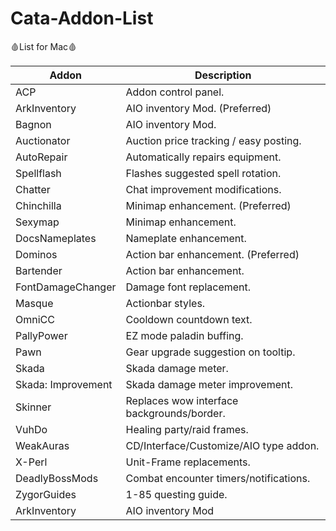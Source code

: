 # Cata-Addon-List
🩸List for Mac🩸

| Addon | Description |
| --- | --- |
| ACP | Addon control panel. |
| ArkInventory | AIO inventory Mod. (Preferred)|
| Bagnon | AIO inventory Mod. |
| Auctionator | Auction price tracking / easy posting. |
| AutoRepair | Automatically repairs equipment. |
| Spellflash | Flashes suggested spell rotation. |
| Chatter | Chat improvement modifications. |
| Chinchilla | Minimap enhancement. (Preferred)|
| Sexymap | Minimap enhancement. |
| DocsNameplates | Nameplate enhancement. |
| Dominos | Action bar enhancement.  (Preferred)|
| Bartender | Action bar enhancement. |
| FontDamageChanger | Damage font replacement. |
| Masque | Actionbar styles. |
| OmniCC | Cooldown countdown text. |
| PallyPower | EZ mode paladin buffing. |
| Pawn | Gear upgrade suggestion on tooltip. |
| Skada | Skada damage meter. |
| Skada: Improvement | Skada damage meter improvement. |
| Skinner | Replaces wow interface backgrounds/border. |
| VuhDo | Healing party/raid frames. |
| WeakAuras | CD/Interface/Customize/AIO type addon. |
| X-Perl | Unit-Frame replacements. |
| DeadlyBossMods | Combat encounter timers/notifications. |
| ZygorGuides | 1-85 questing guide. |
| ArkInventory | AIO inventory Mod |
